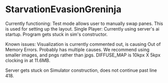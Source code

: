 # StarvationEvasionGreninja

Currently functioning:
Test mode allows user to manually swap panes.  This is used for setting up the layout.
Single Player:  Currently using server's ai startup.  Program gets stuck in sim's constructor.

Known issues:
Visualization is currently commented out, is causing Out of Memory Errors.  Probably has multiple causes.  We recommend using smaller images, and pngs rather than jpgs.  DIFFUSE_MAP is 10kpx X 5kpx clocking in at 11.6MB.

Server gets stuck on Simulator construction, does not continue past line 418.
